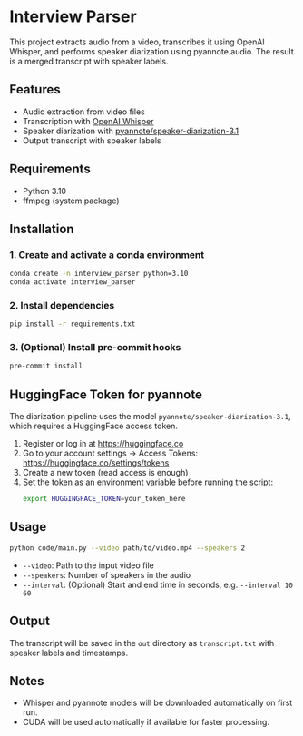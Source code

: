 # Interview Parser

This project extracts audio from a video, transcribes it using OpenAI Whisper, and performs speaker diarization using pyannote.audio. The result is a merged transcript with speaker labels.

## Features
- Audio extraction from video files
- Transcription with [OpenAI Whisper](https://github.com/openai/whisper)
- Speaker diarization with [pyannote/speaker-diarization-3.1](https://huggingface.co/pyannote/speaker-diarization-3.1)
- Output transcript with speaker labels

## Requirements
- Python 3.10
- ffmpeg (system package)

## Installation

### 1. Create and activate a conda environment
```bash
conda create -n interview_parser python=3.10
conda activate interview_parser
```

### 2. Install dependencies
```bash
pip install -r requirements.txt
```

### 3. (Optional) Install pre-commit hooks
```bash
pre-commit install
```

## HuggingFace Token for pyannote
The diarization pipeline uses the model `pyannote/speaker-diarization-3.1`, which requires a HuggingFace access token.

1. Register or log in at https://huggingface.co
2. Go to your account settings → Access Tokens: https://huggingface.co/settings/tokens
3. Create a new token (read access is enough)
4. Set the token as an environment variable before running the script:
   ```bash
   export HUGGINGFACE_TOKEN=your_token_here
   ```

## Usage

```bash
python code/main.py --video path/to/video.mp4 --speakers 2
```

- `--video`: Path to the input video file
- `--speakers`: Number of speakers in the audio
- `--interval`: (Optional) Start and end time in seconds, e.g. `--interval 10 60`

## Output
The transcript will be saved in the `out` directory as `transcript.txt` with speaker labels and timestamps.

## Notes
- Whisper and pyannote models will be downloaded automatically on first run.
- CUDA will be used automatically if available for faster processing.
